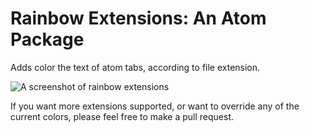 # Rainbow Extensions: An Atom Package

Adds color the text of atom tabs, according to file extension.

![A screenshot of rainbow extensions](https://raw.githubusercontent.com/graemeboy/rainbow-extensions/master/resources/screenshot1.png)

If you want more extensions supported, or want to override any of the current colors, please feel free to make a pull request.
